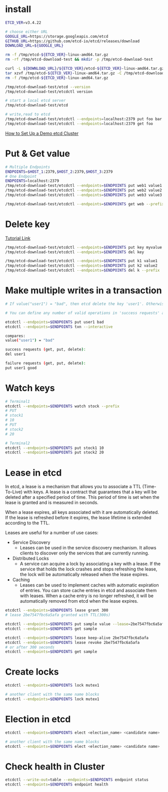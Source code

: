 # install

```bash
ETCD_VER=v3.4.22

# choose either URL
GOOGLE_URL=https://storage.googleapis.com/etcd
GITHUB_URL=https://github.com/etcd-io/etcd/releases/download
DOWNLOAD_URL=${GOOGLE_URL}

rm -f /tmp/etcd-${ETCD_VER}-linux-amd64.tar.gz
rm -rf /tmp/etcd-download-test && mkdir -p /tmp/etcd-download-test

curl -L ${DOWNLOAD_URL}/${ETCD_VER}/etcd-${ETCD_VER}-linux-amd64.tar.gz -o /tmp/etcd-${ETCD_VER}-linux-amd64.tar.gz
tar xzvf /tmp/etcd-${ETCD_VER}-linux-amd64.tar.gz -C /tmp/etcd-download-test --strip-components=1
rm -f /tmp/etcd-${ETCD_VER}-linux-amd64.tar.gz

/tmp/etcd-download-test/etcd --version
/tmp/etcd-download-test/etcdctl version
```

```bash
# start a local etcd server
/tmp/etcd-download-test/etcd

# write,read to etcd
/tmp/etcd-download-test/etcdctl --endpoints=localhost:2379 put foo bar
/tmp/etcd-download-test/etcdctl --endpoints=localhost:2379 get foo
```

[How to Set Up a Demo etcd Cluster](https://etcd.io/docs/v3.5/tutorials/how-to-setup-cluster/)

# Put & Get value

```bash
# Multiple Endpoints
ENDPOINTS=$HOST_1:2379,$HOST_2:2379,$HOST_3:2379
# One Endpoint
ENDPOINTS=localhost:2379
/tmp/etcd-download-test/etcdctl --endpoints=$ENDPOINTS put web1 value1
/tmp/etcd-download-test/etcdctl --endpoints=$ENDPOINTS put web2 value2
/tmp/etcd-download-test/etcdctl --endpoints=$ENDPOINTS put web3 value3

/tmp/etcd-download-test/etcdctl --endpoints=$ENDPOINTS get web --prefix
```

# Delete key

[Tutorial Link](https://etcd.io/docs/v3.5/tutorials/how-to-delete-keys/)

```bash 
/tmp/etcd-download-test/etcdctl --endpoints=$ENDPOINTS put key myvalue
/tmp/etcd-download-test/etcdctl --endpoints=$ENDPOINTS del key

/tmp/etcd-download-test/etcdctl --endpoints=$ENDPOINTS put k1 value1
/tmp/etcd-download-test/etcdctl --endpoints=$ENDPOINTS put k2 value2
/tmp/etcd-download-test/etcdctl --endpoints=$ENDPOINTS del k --prefix
```

# Make multiple writes in a transaction

```bash
# If value("user1") = "bad", then etcd delete the key 'user1'. Otherwise, set key 'user1' with the value 'good'

# You can define any number of valid operations in 'success requests' and 'failure requests'。

etcdctl --endpoints=$ENDPOINTS put user1 bad
etcdctl --endpoints=$ENDPOINTS txn --interactive

compares:
value("user1") = "bad"

success requests (get, put, delete):
del user1

failure requests (get, put, delete):
put user1 good
```

# Watch keys

```bash
# Terminal1
etcdctl --endpoints=$ENDPOINTS watch stock --prefix
# PUT
# stock1
# 10
# PUT
# stock2
# 20
```

```bash
# Terminal2
etcdctl --endpoints=$ENDPOINTS put stock1 10
etcdctl --endpoints=$ENDPOINTS put stock2 20
```

# Lease in etcd 

In etcd, a lease is a mechanism that allows you to associate a TTL (Time-To-Live) with keys. A lease is a contract that guarantees that a key will be deleted after a specified period of time. This period of time is set when the lease is granted and is measured in seconds.

When a lease expires, all keys associated with it are automatically deleted. If the lease is refreshed before it expires, the lease lifetime is extended according to the TTL.

Leases are useful for a number of use cases:
- Service Discovery
  - Leases can be used in the service discovery mechanism. It allows clients to discover only the services that are currently running.
- Distributed Locks
  - A service can acquire a lock by associating a key with a lease. If the service that holds the lock crashes and stops refreshing the lease, the lock will be automatically released when the lease expires. 
- Caching
  - Leases can be used to implement caches with automatic expiration of entries. You can store cache entries in etcd and associate them with leases. When a cache entry is no longer refreshed, it will be automatically removed from etcd when the lease expires.

```bash
etcdctl --endpoints=$ENDPOINTS lease grant 300
# lease 2be7547fbc6a5afa granted with TTL(300s)

etcdctl --endpoints=$ENDPOINTS put sample value --lease=2be7547fbc6a5afa
etcdctl --endpoints=$ENDPOINTS get sample

etcdctl --endpoints=$ENDPOINTS lease keep-alive 2be7547fbc6a5afa
etcdctl --endpoints=$ENDPOINTS lease revoke 2be7547fbc6a5afa
# or after 300 seconds
etcdctl --endpoints=$ENDPOINTS get sample
```

#  Create locks
```bash
etcdctl --endpoints=$ENDPOINTS lock mutex1

# another client with the same name blocks
etcdctl --endpoints=$ENDPOINTS lock mutex1
```

# Election in etcd

```bash
etcdctl --endpoints=$ENDPOINTS elect <election_name> <candidate name>

# another client with the same name blocks
etcdctl --endpoints=$ENDPOINTS elect <election_name> <candidate name>
```

# Check health in Cluster

```bash
etcdctl --write-out=table --endpoints=$ENDPOINTS endpoint status
etcdctl --endpoints=$ENDPOINTS endpoint health
```